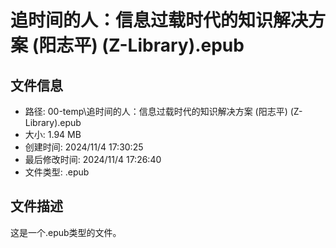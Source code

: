 ﻿# 追时间的人：信息过载时代的知识解决方案 (阳志平) (Z-Library).epub

## 文件信息
- 路径: 00-temp\追时间的人：信息过载时代的知识解决方案 (阳志平) (Z-Library).epub
- 大小: 1.94 MB
- 创建时间: 2024/11/4 17:30:25
- 最后修改时间: 2024/11/4 17:26:40
- 文件类型: .epub

## 文件描述
这是一个.epub类型的文件。

